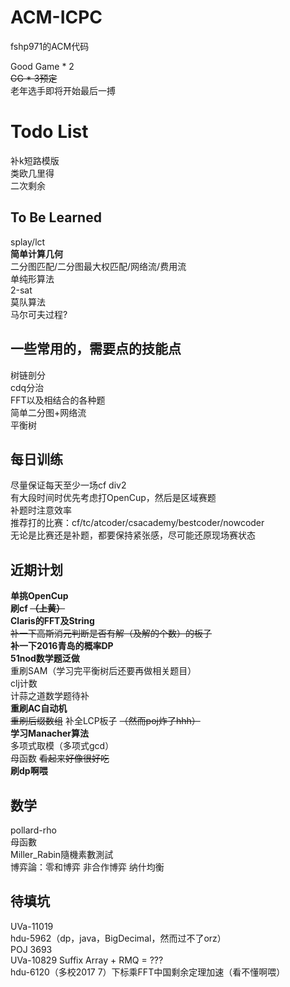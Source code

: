 # ACM-ICPC
fshp971的ACM代码<br>

Good Game * 2<br>
~~GG * 3预定~~<br>
老年选手即将开始最后一搏<br>

# Todo List
补k短路模版<br>
类欧几里得<br>
二次剩余<br>

## To Be Learned
splay/lct<br>
**简单计算几何**<br>
二分图匹配/二分图最大权匹配/网络流/费用流<br>
单纯形算法<br>
2-sat<br>
莫队算法<br>
马尔可夫过程?<br>

## 一些常用的，需要点的技能点
树链剖分<br>
cdq分治<br>
FFT以及相结合的各种题<br>
简单二分图+网络流<br>
平衡树<br>

## 每日训练
尽量保证每天至少一场cf div2<br>
有大段时间时优先考虑打OpenCup，然后是区域赛题<br>
补题时注意效率<br>
推荐打的比赛：cf/tc/atcoder/csacademy/bestcoder/nowcoder<br>
无论是比赛还是补题，都要保持紧张感，尽可能还原现场赛状态<br>

## 近期计划
**单挑OpenCup**<br>
**刷cf ~~（上黄）~~** <br>
**Claris的FFT及String**<br>
~~补一下高斯消元判断是否有解（及解的个数）的板子~~<br>
**补一下2016青岛的概率DP**<br>
**51nod数学题泛做**<br>
重刷SAM（学习完平衡树后还要再做相关题目）<br>
clj计数<br>
计蒜之道数学题待补<br>
**重刷AC自动机**<br>
~~重刷后缀数组~~ 补全LCP板子 ~~（然而poj炸了hhh）~~<br>
**学习Manacher算法**<br>
多项式取模（多项式gcd）<br>
母函数 ~~看起来好像很好吃~~<br>
**刷dp啊喂**<br>

## 数学
pollard-rho<br>
母函數<br>
Miller_Rabin隨機素數測試<br>
博弈論：零和博弈 非合作博弈 纳什均衡<br>

## 待填坑
UVa-11019<br>
hdu-5962（dp，java，BigDecimal，然而过不了orz）<br>
POJ 3693<br>
UVa-10829 Suffix Array + RMQ = ???<br>
hdu-6120（多校2017 7）下标乘FFT中国剩余定理加速（看不懂啊喂）<br>
